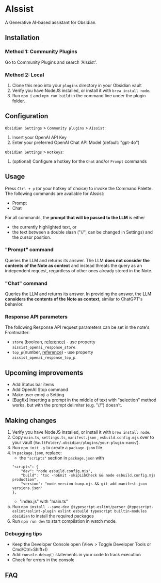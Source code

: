 # AIssist

A Generative AI-based assistant for Obsidian.

## Installation

### Method 1: Community Plugins

Go to Community Plugins and search 'AIssist'.

### Method 2: Local

1. Clone this repo into your `plugins` directory in your Obsidian vault
2. Verify you have NodeJS installed, or install it with `brew install node`.
3. Run `npm i` and `npm run build` in the command line under the plugin folder.

## Configuration

`Obsidian Settings` > `Community plugins` > `AIssist`: 
1. Insert your OpenAI API Key
2. Enter your preferred OpenAI Chat API Model (default: "gpt-4o")

`Obsidian Settings` > `Hotkeys`:
1. (optional) Configure a hotkey for the `Chat` and/or `Prompt` commands

## Usage

Press `Ctrl + p` (or your hotkey of choice) to invoke the Command Palette. The following commands are available for AIssist:
* Prompt
* Chat

For all commands, the **prompt that will be passed to the LLM** is either 
* the currently highlighted text, or 
* the text between a double slash ("//", can be changed in Settings) and the cursor position.

### "Prompt" command
Queries the LLM and returns its answer. The LLM **does not consider the contents of the Note as context** and instead threats the query as an independent request, regardless of other ones already stored in the Note. 

### "Chat" command
Queries the LLM and returns its answer. In providing the answer, the LLM **considers the contents of the Note as context**, similar to ChatGPT's behavior.

### Response API parameters
The following Response API request parameters can be set in the note's Frontmatter:
* `store` (boolean, [reference](https://platform.openai.com/docs/api-reference/responses/create#responses-create-store)) - use property `aissist_openai_response_store`.
* `top_p`(number, [reference](https://platform.openai.com/docs/api-reference/chat/create#chat-create-top_p)) - use property `aissist_openai_response_top_p`.

## Upcoming improvements
* Add Status bar items
* Add OpenAI Stop command
* Make user emoji a Setting
* [Bugfix] Inserting a prompt in the middle of text with "selection" method works, but with the prompt delimiter (e.g. "//") doesn't.

## Making changes
1. Verify you have NodeJS installed, or install it with `brew install node`.
2. Copy `main.ts`, `settings.ts`, `manifest.json` , `esbuild.config.mjs` over to your vault (`VaultFolder/.obsidian/plugins/your-plugin-name/`).
3. Run `npm init -y` to create a `package.json` file
4. In `package.json`, replace: 
    * the `"scripts"` section in `package.json` with 
    ```
    "scripts": {
	    "dev": "node esbuild.config.mjs",
	    "build": "tsc -noEmit -skipLibCheck && node esbuild.config.mjs production",
	    "version": "node version-bump.mjs && git add manifest.json versions.json"
	},
    ```
    * "index.js" with "main.ts"
5. Run `npm install --save-dev @typescript-eslint/parser @typescript-eslint/eslint-plugin eslint esbuild typescript builtin-modules obsidian` to install the required packages 
6. Run `npm run dev` to start compilation in watch mode.

### Debugging tips
* Keep the Developer Console open (View > Toggle Developer Tools or Cmd/Ctrl+Shift+I)
* Add `console.debug()` statements in your code to track execution
* Check for errors in the console

## FAQ
